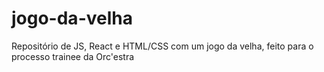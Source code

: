 # jogo-da-velha
Repositório de JS, React e HTML/CSS com um jogo da velha, feito para o processo trainee da Orc'estra
